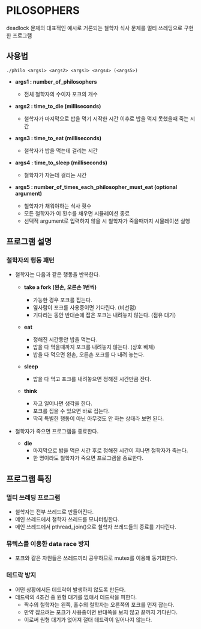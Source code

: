 # PILOSOPHERS
deadlock 문제의 대표적인 예시로 거론되는 철학자 식사 문제를 멀티 쓰레딩으로 구현한 프로그램

## 사용법
```
./philo <args1> <args2> <args3> <args4> (<args5>)
```
- **args1 : number_of_philosophers**
  - 전체 철학자의 수이자 포크의 개수

- **args2 : time_to_die (milliseconds)**
  - 철학자가 마지막으로 밥을 먹기 시작한 시간 이후로 밥을 먹지 못했을때 죽는 시간 

- **args3 : time_to_eat (milliseconds)**
  - 철학자가 밥을 먹는데 걸리는 시간

- **args4 : time_to_sleep (milliseconds)**
  - 철학자가 자는데 걸리는 시간
  
- **args5 : number_of_times_each_philosopher_must_eat (optional argument)**
  - 철학자가 채워야하는 식사 횟수
  - 모든 철학자가 이 횟수를 채우면 시뮬레이션 종료
  - 선택적 argument로 입력하지 않을 시 철학자가 죽을때까지 시뮬레이션 실행

## 프로그램 설명

### 철학자의 행동 패턴

- 철학자는 다음과 같은 행동을 반복한다.
  - **take a fork (왼손, 오른손 1번씩)**
    - 가능한 경우 포크를 집는다.
    - 옆사람이 포크를 사용중이면 기다린다. (비선점)
    - 기다리는 동안 반대손에 잡은 포크는 내려놓지 않는다. (점유 대기)

  - **eat**
    - 정해진 시간동안 밥을 먹는다.
    - 밥을 다 먹을때까지 포크를 내려놓지 않는다. (상호 배제)
    - 밥을 다 먹으면 왼손, 오른손 포크를 다 내려 놓는다.

  - **sleep**
    - 밥을 다 먹고 포크를 내려놓으면 정해진 시간만큼 잔다.

  - **think**
    - 자고 일어나면 생각을 한다.
    - 포크를 집을 수 있으면 바로 집는다.
    - 딱히 특별한 행동이 아닌 아무것도 안 하는 상태라 보면 된다.
   
- 철학자가 죽으면 프로그램을 종료한다.
  - **die**
    - 마지막으로 밥을 먹은 시간 후로 정해진 시간이 지나면 철학자가 죽는다.
    - 한 명이라도 철학자가 죽으면 프로그램을 종료한다.

## 프로그램 특징

### 멀티 쓰레딩 프로그램
- 철학자는 전부 쓰레드로 만들어진다.
- 메인 쓰레드에서 철학자 쓰레드를 모니터링한다.
- 메인 쓰레드에서 pthread_join()으로 철학자 쓰레드들의 종료를 기다린다.

### 뮤텍스를 이용한 data race 방지
- 포크와 같은 자원들은 쓰레드끼리 공유하므로 mutex를 이용해 동기화한다.

### 데드락 방지
- 어떤 상황에서든 데드락이 발생하지 않도록 만든다.
- 데드락의 4조건 중 원형 대기를 없애서 데드락을 피한다.
  - 짝수의 철학자는 왼쪽, 홀수의 철학자는 오른쪽의 포크를 먼저 잡는다.
  - 만약 잡으려는 포크가 사용중이면 반대쪽을 보지 않고 끝까지 기다린다.
  - 이로써 원형 대기가 없어져 절대 데드락이 일어나지 않는다.
